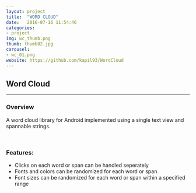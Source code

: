 ```yaml
---
layout: project
title:  "WORD CLOUD"
date:   2016-07-16 11:54:46
categories:
- project
img: wc_thumb.png
thumb: thumb02.jpg
carousel:
- wc_01.png
website: https://github.com/kapil93/WordCloud
---
```

## Word Cloud
--------------

### Overview
A word cloud library for Android implemented using a single text view and spannable strings.

<br>

### Features:
+ Clicks on each word or span can be handled seperately
+ Fonts and colors can be randomized for each word or span
+ Font sizes can be randomized for each word or span within a specified range